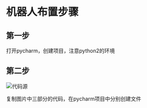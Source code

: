 # 机器人布置步骤
## 第一步
打开pycharm，创建项目，注意python2的环境
## 第二步
![代码源](https://www.zybuluo.com/static/img/logo.png)

复制图片中三部分的代码，在pycharm项目中分别创建文件

